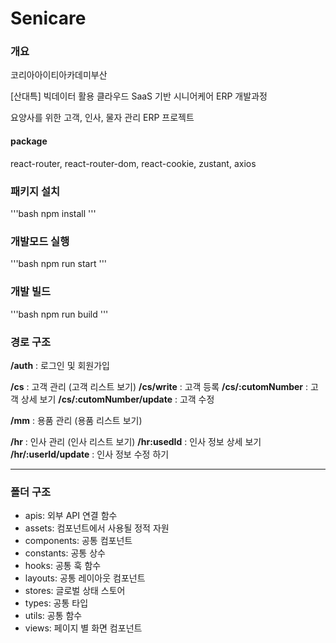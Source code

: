 # Senicare 

### 개요 
코리아아이티아카데미부산

[산대특] 빅데이터 활용 클라우드 SaaS 기반 시니어케어 ERP 개발과정

요양사를 위한 고객, 인사, 물자 관리 ERP 프로젝트 

#### package
react-router, react-router-dom,
react-cookie, zustant, axios

### 패키지 설치
'''bash
npm install
'''

### 개발모드 실행
'''bash
npm run start
'''

### 개발 빌드
'''bash
npm run build
'''

### 경로 구조
**/auth** : 로그인 및 회원가입

**/cs** : 고객 관리 (고객 리스트 보기)
**/cs/write** : 고객 등록
**/cs/:cutomNumber** : 고객 상세 보기
**/cs/:cutomNumber/update** : 고객 수정

**/mm** : 용품 관리 (용품 리스트 보기)

**/hr** : 인사 관리 (인사 리스트 보기)
**/hr:usedId** : 인사 정보 상세 보기
**/hr/:userId/update** : 인사 정보 수정 하기

***

### 폴더 구조

- apis: 외부 API 연결 함수 
- assets: 컴포넌트에서 사용될 정적 자원
- components: 공통 컴포넌트
- constants: 공통 상수
- hooks: 공통 훅 함수
- layouts: 공통 레이아웃 컴포넌트
- stores: 글로벌 상태 스토어
- types: 공통 타입
- utils: 공통 함수
- views: 페이지 별 화면 컴포넌트

 
